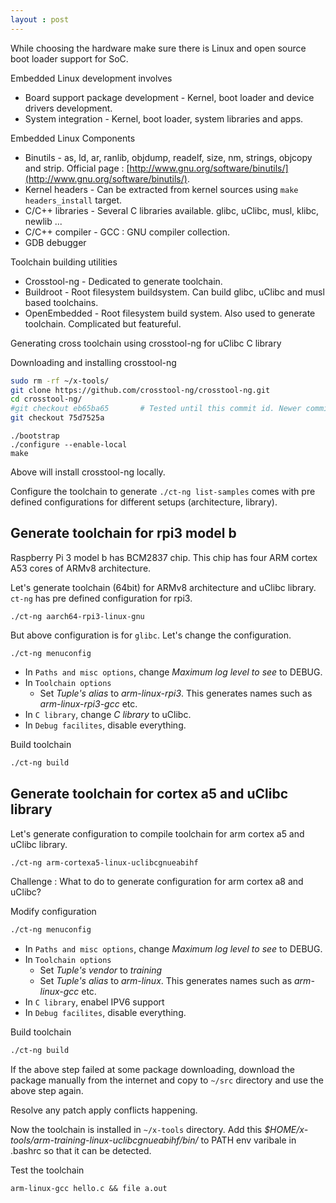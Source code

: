 ```yaml
---
layout : post
---
```

While choosing the hardware make sure there is Linux and open source boot loader support for SoC.

Embedded Linux development involves
 - Board support package development - Kernel, boot loader and device drivers development.
 - System integration - Kernel, boot loader, system libraries and apps.

Embedded Linux Components
 - Binutils - as, ld, ar, ranlib, objdump, readelf, size, nm, strings, objcopy and strip. Official page : [http://www.gnu.org/software/binutils/](http://www.gnu.org/software/binutils/).
 - Kernel headers - Can be extracted from kernel sources using `make headers_install` target.
 - C/C++ libraries - Several C libraries available. glibc, uClibc, musl, klibc, newlib ...
 - C/C++ compiler - GCC : GNU compiler collection.
 - GDB debugger 

Toolchain building utilities
 - Crosstool-ng - Dedicated to generate toolchain.
 - Buildroot - Root filesystem buildsystem. Can build glibc, uClibc and musl based toolchains.
 - OpenEmbedded - Root filesystem build system. Also used to generate toolchain. Complicated but featureful.

Generating cross toolchain using crosstool-ng for uClibc C library

Downloading and installing crosstool-ng

```bash
sudo rm -rf ~/x-tools/
git clone https://github.com/crosstool-ng/crosstool-ng.git
cd crosstool-ng/
#git checkout eb65ba65       # Tested until this commit id. Newer commit ids need to be checked later.
git checkout 75d7525a
```
```
./bootstrap
./configure --enable-local
make
```
Above will install crosstool-ng locally.

Configure the toolchain to generate
`./ct-ng list-samples` comes with pre defined configurations for different setups (architecture, library).

## Generate toolchain for rpi3 model b
Raspberry Pi 3 model b has BCM2837 chip. This chip has four ARM cortex A53 cores of ARMv8 architecture.

Let's generate toolchain (64bit) for ARMv8 architecture and uClibc library. `ct-ng` has pre defined configuration for rpi3.
```
./ct-ng aarch64-rpi3-linux-gnu
```
But above configuration is for `glibc`. Let's change the configuration.
```
./ct-ng menuconfig
```
 - In `Paths and misc options`, change *Maximum log level to see* to DEBUG.
 - In `Toolchain options`
   - Set *Tuple's alias* to *arm-linux-rpi3*. This generates names such as *arm-linux-rpi3-gcc* etc.
 - In `C library`, change *C library* to uClibc.
 - In `Debug facilites`, disable everything.

Build toolchain
```bash
./ct-ng build
```

## Generate toolchain for cortex a5 and uClibc library
Let's generate configuration to compile toolchain for arm cortex a5 and uClibc library.

```bash
./ct-ng arm-cortexa5-linux-uclibcgnueabihf
```
Challenge : What to do to generate configuration for arm cortex a8 and uClibc?

Modify configuration
```bash
./ct-ng menuconfig
```
 - In `Paths and misc options`, change *Maximum log level to see* to DEBUG.
 - In `Toolchain options`
   - Set *Tuple's vendor* to *training*
   - Set *Tuple's alias* to *arm-linux*. This generates names such as *arm-linux-gcc* etc.
 - In `C library`, enabel IPV6 support
 - In `Debug facilites`, disable everything.

Build toolchain
```bash
./ct-ng build
```
If the above step failed at some package downloading, download the package manually from the internet and copy to `~/src` directory and use the above step again.

Resolve any patch apply conflicts happening.

Now the toolchain is installed in `~/x-tools` directory. Add this *$HOME/x-tools/arm-training-linux-uclibcgnueabihf/bin/* to PATH env varibale in .bashrc so that it can be detected.

Test the toolchain

```
arm-linux-gcc hello.c && file a.out
```
